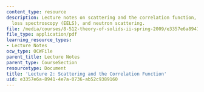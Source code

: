 ```yaml
---
content_type: resource
description: Lecture notes on scattering and the correlation function, electron energy
  loss spectroscopy (EELS), and neutron scattering.
file: /media/courses/8-512-theory-of-solids-ii-spring-2009/e3357e6a89414e7a0736ab52c9389160_MIT8_512s09_lec02.pdf
file_type: application/pdf
learning_resource_types:
- Lecture Notes
ocw_type: OCWFile
parent_title: Lecture Notes
parent_type: CourseSection
resourcetype: Document
title: 'Lecture 2: Scattering and the Correlation Function'
uid: e3357e6a-8941-4e7a-0736-ab52c9389160
---
```

